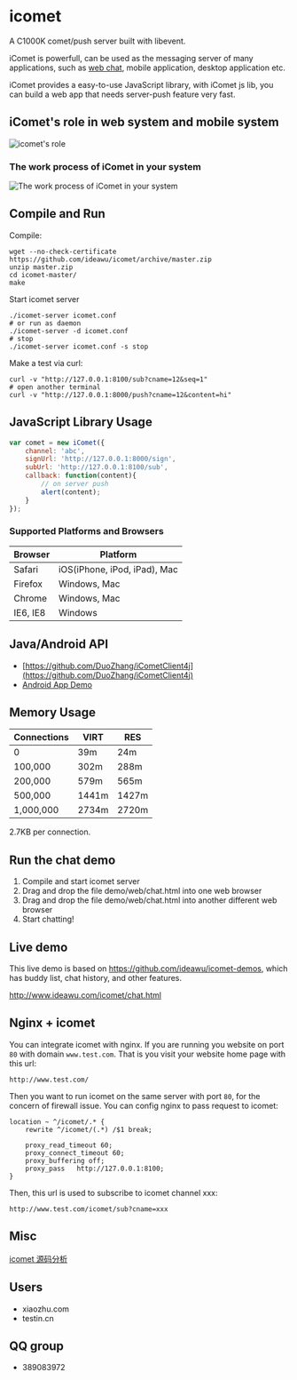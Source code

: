 icomet
======

A C1000K comet/push server built with libevent.

iComet is powerfull, can be used as the messaging server of many applications, such as [web chat](http://www.ideawu.com/icomet/chat.html), mobile application, desktop application etc.

iComet provides a easy-to-use JavaScript library, with iComet js lib, you can build a web app that needs server-push feature very fast.


## iComet's role in web system and mobile system

![icomet's role](http://www.ideawu.com/icomet/icomet-role.png?t=1)

### The work process of iComet in your system

![The work process of iComet in your system](http://www.ideawu.com/icomet/icomet-workflow.png)


## Compile and Run

Compile:

```shell
wget --no-check-certificate https://github.com/ideawu/icomet/archive/master.zip
unzip master.zip
cd icomet-master/
make
```

Start icomet server

	./icomet-server icomet.conf
	# or run as daemon
	./icomet-server -d icomet.conf
	# stop
	./icomet-server icomet.conf -s stop

Make a test via curl:

	curl -v "http://127.0.0.1:8100/sub?cname=12&seq=1"
	# open another terminal
	curl -v "http://127.0.0.1:8000/push?cname=12&content=hi"

## JavaScript Library Usage

```javascript
var comet = new iComet({
    channel: 'abc',
    signUrl: 'http://127.0.0.1:8000/sign',
    subUrl: 'http://127.0.0.1:8100/sub',
    callback: function(content){
        // on server push
        alert(content);
    }
});
```

### Supported Platforms and Browsers

| Browser | Platform |
| --------| -------- |
| Safari  | iOS(iPhone, iPod, iPad), Mac |
| Firefox | Windows, Mac |
| Chrome  | Windows, Mac |
| IE6, IE8 | Windows |

## Java/Android API

* [https://github.com/DuoZhang/iCometClient4j](https://github.com/DuoZhang/iCometClient4j)
* [Android App Demo](https://github.com/ideawu/icomet-demos)


## Memory Usage

| Connections | VIRT | RES |
| ----------- | ---- | --- |
| 0 | 39m | 24m |
| 100,000 | 302m | 288m |
| 200,000 | 579m |565m |
| 500,000 | 1441m | 1427m |
| 1,000,000 | 2734m | 2720m |

2.7KB per connection.

## Run the chat demo

1. Compile and start icomet server
1. Drag and drop the file demo/web/chat.html into one web browser
1. Drag and drop the file demo/web/chat.html into another different web browser
1. Start chatting!


## Live demo

This live demo is based on https://github.com/ideawu/icomet-demos, which has buddy list, chat history, and other features.

http://www.ideawu.com/icomet/chat.html

## Nginx + icomet

You can integrate icomet with nginx. If you are running you website on port ```80``` with domain ```www.test.com```. That is you visit your website home page with this url:

```
http://www.test.com/
```

Then you want to run icomet on the same server with port ```80```, for the concern of firewall issue. You can config nginx to pass request to icomet:

```
location ~ ^/icomet/.* {
	rewrite ^/icomet/(.*) /$1 break;

	proxy_read_timeout 60;
	proxy_connect_timeout 60;
	proxy_buffering off;
	proxy_pass   http://127.0.0.1:8100;
}   
```

Then, this url is used to subscribe to icomet channel xxx:

```
http://www.test.com/icomet/sub?cname=xxx
```

## Misc

[icomet 源码分析](http://idning.github.io/icomet-cr.html)

## Users

 * xiaozhu.com
 * testin.cn

## QQ group

 * 389083972

